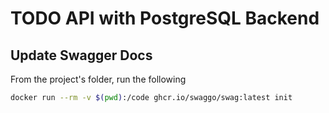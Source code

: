 # TODO API with PostgreSQL Backend

## Update Swagger Docs

From the project's folder, run the following

```bash
docker run --rm -v $(pwd):/code ghcr.io/swaggo/swag:latest init
```
